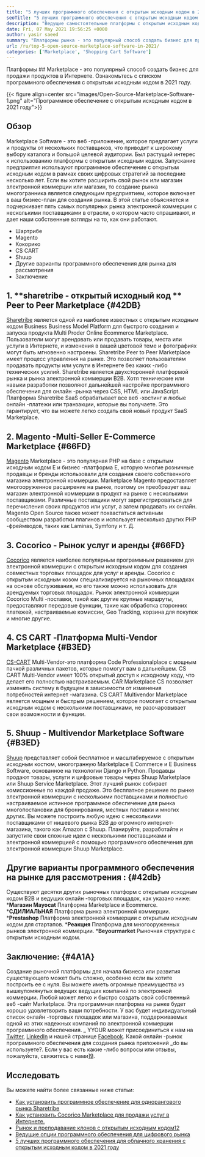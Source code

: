 ```yaml
---
title: "5 лучших программного обеспечения с открытым исходным кодом в 2021 году" 
seoTitle: "5 лучших программного обеспечения с открытым исходным кодом в 2021 году" 
description: "Ведущие самостоятельные платформы с открытым исходным кодом для самостоятельной электронной коммерции для создания интернет-магазинов, продавая как физические, так и цифровые продукты." 
date: Fri, 07 May 2021 19:56:25 +0000
author: yasir saeed
summary: "Платформы рынка - это популярный способ создать бизнес для продажи продуктов в Интернете. Ознакомьтесь с списком программного обеспечения с открытым исходным кодом в 2021 году." 
url: /ru/top-5-open-source-marketplace-software-in-2021/
categories: ['Marketplace', 'Shopping Cart Software']
---
```


Платформы ## Marketplace - это популярный способ создать бизнес для продажи продуктов в Интернете. Ознакомьтесь с списком программного обеспечения с открытым исходным кодом в 2021 году.

{{< figure align=center src="images/Open-Source-Marketplace-Software-1.png" alt="Программное обеспечение с открытым исходным кодом в 2021 году">}}


## **Обзор** 
Marketplace Software - это веб -приложение, которое предлагает услуги и продукты от нескольких поставщиков, что приводит к широкому выбору каталога и большой целевой аудитории. Был растущий интерес к использованию платформы с открытым исходным кодом. Запускание предприятия используют программное обеспечение с открытым исходным кодом в рамках своих цифровых стратегий за последние несколько лет. Если вы хотите расширить свой рынок или магазин электронной коммерции или магазин, то создание рынка многогранника является следующим предприятием, которое включает в ваш бизнес-план для создания рынка.
В этой статье объясняется и подчеркивает пять самых популярных рынка электронной коммерции с несколькими поставщиками в отрасли, о котором часто спрашивают, и дает наши собственные взгляды на то, как они работают.
  * Шартрибе
  * Magento
  * Кокорико
  * CS CART
  * Shuup
  * Другие варианты программного обеспечения для рынка для рассмотрения
  * Заключение

## 1. **sharetribe  **- открытый исходный код **  Peer to Peer Marketplace**    {#42DB}
[Sharetribe][1] является одной из наиболее известных с открытым исходным кодом Business Business Model Platform для быстрого создания и запуска продукта Multi Proder Online Ecommerce Marketplace. Пользователи могут арендовать или продавать товары, места или услуги в Интернете, и изменения в вашей цветовой теме и фотографиях могут быть мгновенно настроены. Sharetribe Peer to Peer Marketplace имеет процесс управления на рынке. Это позволяет пользователям продавать продукты или услуги в Интернете без каких -либо технических усилий. Sharetribe является двухсторонней платформой рынка и рынка электронной коммерции B2B.
Хотя технические или навыки разработки позволяют дальнейшей настройке программного обеспечения для онлайн -рынка через CSS, HTML или JavaScript. Платформа Sharetribe SaaS обрабатывает все веб -хостинг и любые онлайн -платежи или транзакции, которые вы получаете. Это гарантирует, что вы можете легко создать свой новый продукт SaaS Marketplace.

## 2. **Magento** -Multi-Seller E-Commerce Marketplace   {#66FD}
[Magento][2] Marketplace - это популярная PHP на базе с открытым исходным кодом E и бизнес -платформа E, которую многие розничные продавцы и бренды использовали для создания своего собственного магазина электронной коммерции. Marketplace Magento предоставляет многооруженное расширение на рынке, поэтому он преобразует ваш магазин электронной коммерции в продукт на рынке с несколькими поставщиками. Различные поставщики могут зарегистрироваться для перечисления своих продуктов или услуг, а затем продавать их онлайн. Magento Open Source также может похвастаться активным сообществом разработки плагинов и использует несколько других PHP -фреймводов, таких как Laminas, Symfony и т. Д.

## 3. **Cocorico**  - Рынок услуг и аренды   {#66FD}
[Cocorico][3] является наиболее популярным программным решением для электронной коммерции с открытым исходным кодом для создания совместных торговых площадок для услуг и аренды. Cocorico с открытым исходным козом специализируется на рыночных площадках на основе обслуживания, но его также можно использовать для арендуемых торговых площадок. Рынок электронной коммерции Cocorico Multi -поставки, такой как другие крупные маршруты, предоставляют передовые функции, такие как обработка сторонних платежей, настраиваемые комиссии, Geo Tracking, корзина для покупок и многие другие.

## 4. **CS CART** -Платформа Multi-Vendor Marketplace   {#B3ED}
[CS-CART][4] Multi-Vendor-это платформа Code Professionalplace с мощным пачкой различных пакетов, которые помогут вам в дальнейшем. CS CART Multi-Vendor имеет 100% открытый доступ к исходному коду, что делает его полностью настраиваемым. CAR Marketplace CS позволяет изменять систему в будущем в зависимости от изменения потребностей интернет -магазина. CS CART Multivendor Marketplace является мощным и быстрым решением, которое помогает с открытым исходным кодом с несколькими поставщиками, не разочаровывает свои возможности и функции.

## 5. **Shuup**  - Multivendor Marketplace Software   {#B3ED}
[Shuup][5] представляет собой бесплатное и масштабируемое с открытым исходным костюм, многогранную Marketplace E Commerce и E Business Software, основанное на технологии Django и Python. Продавцы продают товары, услуги и цифровые товары через Shuup Marketplace или Shuup Service Marketplace. Этот лучший рынок собирает комиссионные по каждой продаже. Это бесплатное решение по рынке электронной коммерции с несколькими поставщиками и полностью настраиваемое истинное программное обеспечение для рынка многопостановки для бронирования, местных поставки и многих других. Вы можете построить любую идею с несколькими поставщиками от нишевого рынка B2B до огромного интернет-магазина, такого как Amazon с Shuup. Планируйте, разработайте и запустите свои сложные идеи с несколькими поставщиками и электронной коммерцией с помощью программного обеспечения для электронной коммерции Shuup Marketplace.

## **Другие варианты программного обеспечения на рынке для рассмотрения** :   {#42db}
Существуют десятки других рыночных платформ с открытым исходным кодом B2B и ведущих онлайн -торговых площадок, как указано ниже:
  ***Магазин Mayocat**  Платформа Marketplace и Ecommerce.
  ***СДИЛИАЛЬНАЯ**  Платформа рынка электронной коммерции.
  ***Prestashop**  Платформа электронной коммерции с открытым исходным кодом для стартапов.
  ***Реакция**  Платформа для многооруженных рынков электронной коммерции.
  ***Beyourmarket**  Рыночная структура с открытым исходным кодом.

## **Заключение:**    {#4A1A}
Создание рыночной платформы для начала бизнеса или развития существующего может быть сложно, особенно если вы хотите построить ее с нуля. Вы можете иметь огромные преимущества из вышеупомянутых ведущих ведущих компаний по электронной коммерции. Любой может легко и быстро создать свой собственный веб -сайт Marketplace. Эта программная платформа на рынке будет хорошо удовлетворить ваши потребности. У вас будет индивидуальный список онлайн -торговых площадок или магазина, поддерживаемых одной из этих надежных компаний по электронной коммерции программного обеспечения.
_ YYOUR может присоединиться к нам на [Twitter][6], [LinkedIn][7] и нашей странице [Facebook][8]. Какой онлайн -рынок программного обеспечения для создания рынка приложений _do вы используете?. Если у вас есть какие -либо вопросы или отзывы, пожалуйста, свяжитесь с нами][9].

## Исследовать
Вы можете найти более связанные ниже статьи:
  * [Как установить программное обеспечение для однорангового рынка Sharetribe][10]
  * [Как установить Cocorico Marketplace для продажи услуг в Интернете.][11]
  * [Рынок и преподавание клонов с открытым исходным кодом][12][12]
  * [Ведущие опции программного обеспечения для цифрового рынка][13]
  * [5 лучших программного обеспечения для облачного хранения с открытым исходным кодом в 2021 году][14]

  
[1]: https://www.sharetribe.com/
[2]: https://magento.com/
[3]: https://www.cocorico.io/en/
[4]: https://www.cs-cart.com/
[5]: https://www.shuup.com/
[6]: https://twitter.com/containerize_co
[7]: https://www.linkedin.com/company/containerize/
[8]: http://facebook.com/containerize
[9]: mailto:yasir.saeed@aspose.com
[10]: https://products.containerize.com/marketplace/sharetribe/
[11]: https://products.containerize.com/marketplace/cocorico/
[12]: https://products.containerize.com/marketplace/edurge/
[13]: https://products.containerize.com/marketplace/
[14]: https://blog.containerize.com/backup-and-sync-software/top-5-open-source-cloud-storage-software-in-2021/

